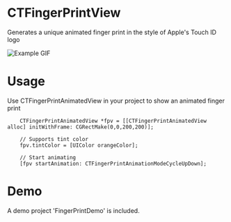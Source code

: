 CTFingerPrintView
=================

Generates a unique animated finger print in the style of Apple's Touch ID logo

![Example GIF](https://raw.github.com/Collect3/CTFingerPrintView/images/TouchID.gif)


Usage
=====
Use CTFingerPrintAnimatedView in your project to show an animated finger print

```
    CTFingerPrintAnimatedView *fpv = [[CTFingerPrintAnimatedView alloc] initWithFrame: CGRectMake(0,0,200,200)];
    
    // Supports tint color
    fpv.tintColor = [UIColor orangeColor];
    
    // Start animating
    [fpv startAnimation: CTFingerPrintAnimationModeCycleUpDown];
```

Demo
=====
A demo project 'FingerPrintDemo' is included.
